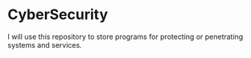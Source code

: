 # CyberSecurity
I will use this repository to store programs for protecting or penetrating systems and services.
